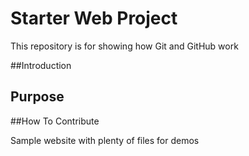 # Starter Web Project

This repository is for showing how Git and GitHub work

##Introduction

## Purpose

##How To Contribute

Sample website with plenty of files for demos